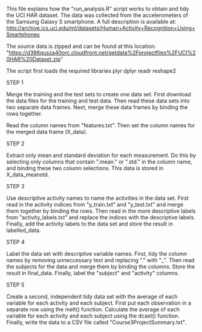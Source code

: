 This file explains how the "run_analysis.R" script works to obtain and tidy the UCI HAR dataset. The data was collected from the accelerometers of the Samsung Galaxy S smartphone. A full description is available at:
http://archive.ics.uci.edu/ml/datasets/Human+Activity+Recognition+Using+Smartphones

The source data is zipped and can be found at this location:
"https://d396qusza40orc.cloudfront.net/getdata%2Fprojectfiles%2FUCI%20HAR%20Dataset.zip"

The script first loads the required libraries
plyr
dplyr
readr
reshape2

STEP 1

Merge the training and the test sets to create one data set. First download the data files for the training and test data. Then read these data sets into two separate data frames. Next, merge these data frames by binding the rows together.

Read the column names from "features.txt". Then set the column names for the merged data frame (X_data).

STEP 2

Extract only mean and standard deviation for each measurement. Do this by selecting only columns that contain ".mean." or ".std." in the column name, and binding these two column selections. This data is stored in X_data_meanstd.

STEP 3

Use descriptive activity names to name the activities in the data set. First read in the activity indices from "y_train.txt" and "y_test.txt" and merge them together by binding the rows. Then read in the more descriptive labels from "activity_labels.txt" and replace the indices with the descriptive labels. Finally, add the activity labels to the data set and store the result in labelled_data.

STEP 4

Label the data set with descriptive variable names. First, tidy the column names by removing unneccessary text and replacing "." with "_". Then read the subjects for the data and merge them by binding the columns. Store the result in final_data. Finally, label the "subject" and "activity" columns.

STEP 5

Create a second, independent tidy data set with the average of each variable for each activity and each subject. First put each observation in a separate row using the melt() function. Calculate the average of each variable for each activity and each subject using the dcast() function. Finally, write the data to a CSV file called "Course3ProjectSummary.txt".
